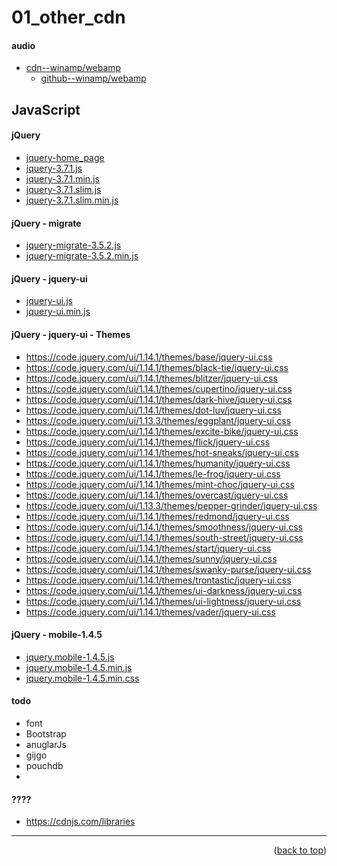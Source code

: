 <a name="topage"></a>

# 01_other_cdn

#### audio
* [cdn--winamp/webamp](https://unpkg.com/webamp@1.4.2/built/webamp.bundle.min.js)
    * [github--winamp/webamp](https://github.com/captbaritone/webamp)

## JavaScript

#### jQuery
* [jquery-home_page](https://jquery.com/)
* [jquery-3.7.1.js](https://code.jquery.com/jquery-3.7.1.js)
* [jquery-3.7.1.min.js](https://code.jquery.com/jquery-3.7.1.min.js)
* [jquery-3.7.1.slim.js](https://code.jquery.com/jquery-3.7.1.slim.js)
* [jquery-3.7.1.slim.min.js](https://code.jquery.com/jquery-3.7.1.slim.min.js)

#### jQuery - migrate
* [jquery-migrate-3.5.2.js](https://code.jquery.com/jquery-migrate-3.5.2.js)
* [jquery-migrate-3.5.2.min.js](https://code.jquery.com/jquery-migrate-3.5.2.min.js)
   
#### jQuery - jquery-ui
* [jquery-ui.js](https://code.jquery.com/ui/1.13.3/jquery-ui.js)
* [jquery-ui.min.js](https://code.jquery.com/ui/1.13.3/jquery-ui.min.js)

#### jQuery - jquery-ui - Themes
* https://code.jquery.com/ui/1.14.1/themes/base/jquery-ui.css
* https://code.jquery.com/ui/1.14.1/themes/black-tie/jquery-ui.css
* https://code.jquery.com/ui/1.14.1/themes/blitzer/jquery-ui.css
* https://code.jquery.com/ui/1.14.1/themes/cupertino/jquery-ui.css
* https://code.jquery.com/ui/1.14.1/themes/dark-hive/jquery-ui.css
* https://code.jquery.com/ui/1.14.1/themes/dot-luv/jquery-ui.css
* https://code.jquery.com/ui/1.13.3/themes/eggplant/jquery-ui.css
* https://code.jquery.com/ui/1.14.1/themes/excite-bike/jquery-ui.css
* https://code.jquery.com/ui/1.14.1/themes/flick/jquery-ui.css
* https://code.jquery.com/ui/1.14.1/themes/hot-sneaks/jquery-ui.css
* https://code.jquery.com/ui/1.14.1/themes/humanity/jquery-ui.css
* https://code.jquery.com/ui/1.14.1/themes/le-frog/jquery-ui.css
* https://code.jquery.com/ui/1.14.1/themes/mint-choc/jquery-ui.css
* https://code.jquery.com/ui/1.14.1/themes/overcast/jquery-ui.css
* https://code.jquery.com/ui/1.13.3/themes/pepper-grinder/jquery-ui.css
* https://code.jquery.com/ui/1.14.1/themes/redmond/jquery-ui.css
* https://code.jquery.com/ui/1.14.1/themes/smoothness/jquery-ui.css
* https://code.jquery.com/ui/1.14.1/themes/south-street/jquery-ui.css
* https://code.jquery.com/ui/1.14.1/themes/start/jquery-ui.css
* https://code.jquery.com/ui/1.14.1/themes/sunny/jquery-ui.css
* https://code.jquery.com/ui/1.14.1/themes/swanky-purse/jquery-ui.css
* https://code.jquery.com/ui/1.14.1/themes/trontastic/jquery-ui.css
* https://code.jquery.com/ui/1.14.1/themes/ui-darkness/jquery-ui.css
* https://code.jquery.com/ui/1.14.1/themes/ui-lightness/jquery-ui.css
* https://code.jquery.com/ui/1.14.1/themes/vader/jquery-ui.css

#### jQuery - mobile-1.4.5
* [jquery.mobile-1.4.5.js](https://code.jquery.com/mobile/1.4.5/jquery.mobile-1.4.5.js)
* [jquery.mobile-1.4.5.min.js](https://code.jquery.com/mobile/1.4.5/jquery.mobile-1.4.5.min.js)
* [jquery.mobile-1.4.5.min.css](https://code.jquery.com/mobile/1.4.5/jquery.mobile-1.4.5.min.css)



#### todo 
* font
* Bootstrap
* anuglarJs
* gijgo
* pouchdb
* 


#### ????
* https://cdnjs.com/libraries


-----

<p align="right">(<a href="#topage">back to top</a>)</p>
<br/>
<br/>
